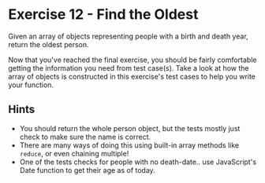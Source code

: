 # Exercise 12 - Find the Oldest

Given an array of objects representing people with a birth and death year, return the oldest person.

Now that you've reached the final exercise, you should be fairly comfortable getting the information you need from test case(s). Take a look at how the array of objects is constructed in this exercise's test cases to help you write your function.

## Hints

- You should return the whole person object, but the tests mostly just check to make sure the name is correct.
- There are many ways of doing this using built-in array methods like `reduce`, or even chaining multiple!
- One of the tests checks for people with no death-date.. use JavaScript's Date function to get their age as of today.
